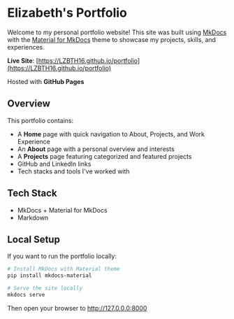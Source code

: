 # Elizabeth's Portfolio

Welcome to my personal portfolio website! This site was built using [MkDocs](https://www.mkdocs.org/) with the [Material for MkDocs](https://squidfunk.github.io/mkdocs-material/) theme to showcase my projects, skills, and experiences.

**Live Site**: [https://LZBTH16.github.io/portfolio](https://LZBTH16.github.io/portfolio)

Hosted with **GitHub Pages**

## Overview

This portfolio contains:

- A **Home** page with quick navigation to About, Projects, and Work Experience
- An **About** page with a personal overview and interests
- A **Projects** page featuring categorized and featured projects
- GitHub and LinkedIn links
- Tech stacks and tools I've worked with

## Tech Stack

- MkDocs + Material for MkDocs
- Markdown

## Local Setup

If you want to run the portfolio locally:

```bash
# Install MkDocs with Material theme
pip install mkdocs-material

# Serve the site locally
mkdocs serve
```
Then open your browser to http://127.0.0.0:8000
